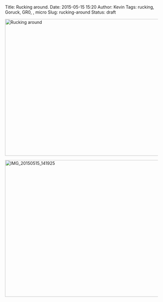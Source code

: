 Title: Rucking around.
Date: 2015-05-15 15:20
Author: Kevin
Tags: rucking, Goruck, GR0, , micro
Slug: rucking-around
Status: draft

<a data-flickr-embed="true" href="https://www.flickr.com/photos/Kevinisageek/17677589912/in/datetaken/" title="Rucking around"><img src="https://farm6.staticflickr.com/5321/17677589912_aa11cd62dd_c.jpg" width="800" height="450" alt="Rucking around" /></a>

<a data-flickr-embed="true" href="https://www.flickr.com/photos/Kevinisageek/17495992609/in/datetaken/" title="IMG_20150515_141925"><img src="https://farm9.staticflickr.com/8723/17495992609_dc324729ef_c.jpg" width="800" height="450" alt="IMG_20150515_141925" /></a>
